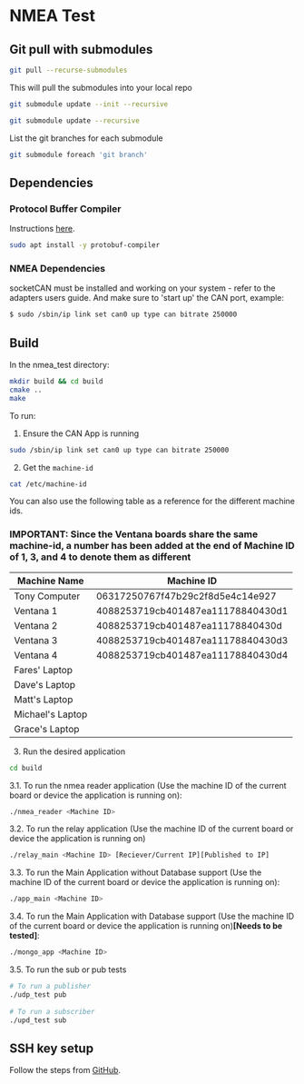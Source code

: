 # NMEA Test

## Git pull with submodules

```bash
git pull --recurse-submodules
```

This will pull the submodules into your local repo

```bash
git submodule update --init --recursive
```

```bash
git submodule update --recursive
```

List the git branches for each submodule

```bash
git submodule foreach 'git branch'
```

## Dependencies

### Protocol Buffer Compiler

Instructions [here](https://grpc.io/docs/protoc-installation/).

```bash
sudo apt install -y protobuf-compiler
```

### NMEA Dependencies

socketCAN must be installed and working on your system - refer to the adapters users guide.  And make sure to 'start up' the CAN port, example:

```bash
$ sudo /sbin/ip link set can0 up type can bitrate 250000
```

## Build

In the nmea_test directory:

```bash
mkdir build && cd build
cmake ..
make
```

To run:
1. Ensure the CAN App is running
```bash
sudo /sbin/ip link set can0 up type can bitrate 250000
```
2. Get the `machine-id`
```bash
cat /etc/machine-id
```
You can also use the following table as a reference for the different machine ids.
### IMPORTANT: Since the Ventana boards share the same machine-id, a number has been added at the end of Machine ID of 1, 3, and 4 to denote them as different

| Machine Name | Machine ID |
|--------------|-----------|
| Tony Computer | 06317250767f47b29c2f8d5e4c14e927 |
| Ventana 1 | 4088253719cb401487ea11178840430d1 |
| Ventana 2 | 4088253719cb401487ea11178840430d |
| Ventana 3 | 4088253719cb401487ea11178840430d3 |
| Ventana 4 | 4088253719cb401487ea11178840430d4 |
| Fares' Laptop | |
| Dave's Laptop | |
| Matt's Laptop | |
| Michael's Laptop | |
| Grace's Laptop | |

3. Run the desired application
```bash
cd build
```
   3.1. To run the nmea reader application (Use the machine ID of the current board or device the application is running on):
    
   ```bash
   ./nmea_reader <Machine ID>
   ```
  
   3.2. To run the relay application (Use the machine ID of the current board or device the application is running on)
  
   ```bash
   ./relay_main <Machine ID> [Reciever/Current IP][Published to IP]
   ```
   
   3.3. To run the Main Application without Database support (Use the machine ID of the current board or device the application is running on):
  
   ```bash
   ./app_main <Machine ID>
   ```
   
   3.4. To run the Main Application with Database support (Use the machine ID of the current board or device the application is running on)**[Needs to be tested]**:
   
   ```bash
   ./mongo_app <Machine ID>
   ```

   3.5. To run the sub or pub tests
   
   ```bash
   # To run a publisher
   ./udp_test pub 
    
   # To run a subscriber
   ./upd_test sub
   ```
  
## SSH key setup

Follow the steps from [GitHub](https://docs.github.com/en/authentication/connecting-to-github-with-ssh/generating-a-new-ssh-key-and-adding-it-to-the-ssh-agent?platform=linux).

